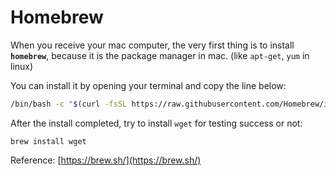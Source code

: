 # Homebrew

When you receive your mac computer, the very first thing is to install **`homebrew`**, because it is the package manager in mac. (like `apt-get`, `yum` in linux)

You can install it by opening your terminal and copy the line below:

```bash
/bin/bash -c "$(curl -fsSL https://raw.githubusercontent.com/Homebrew/install/HEAD/install.sh)"
```

After the install completed, try to install `wget` for testing success or not:

```
brew install wget
```

Reference:  [https://brew.sh/](https://brew.sh/)
